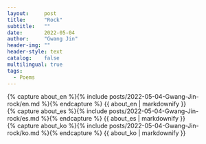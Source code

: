 ```yaml
---
layout:     post
title:      "Rock"
subtitle:   ""
date:       2022-05-04 
author:     "Gwang Jin"
header-img: ""
header-style: text
catalog:    false
multilingual: true
tags:
  - Poems
---
```


<div class="en post-container">
    {% capture about_en %}{% include posts/2022-05-04-Gwang-Jin-rock/en.md %}{% endcapture %}
    {{ about_en | markdownify }}
</div>

<div class="es post-container">
    {% capture about_es %}{% include posts/2022-05-04-Gwang-Jin-rock/es.md %}{% endcapture %}
    {{ about_es | markdownify }}
</div>

<div class="ko post-container">
    {% capture about_ko %}{% include posts/2022-05-04-Gwang-Jin-rock/ko.md %}{% endcapture %}
    {{ about_ko | markdownify }}
</div>
